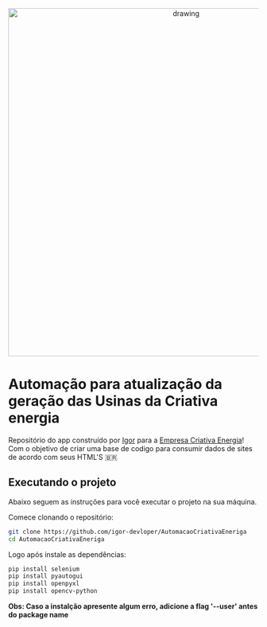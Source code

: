 <div align="center" width=500>
  <img src="https://github.com/igor-devloper/AutomacaoCriativaEneriga/assets/92065382/f80650db-9579-4561-8b70-a77d343ae9ad" alt="drawing" width="700"/>

</div>


# Automação para atualização da geração das Usinas da Criativa energia

Repositório do app construído por [Igor](https://github.com/igor-devloper) para a  [Empresa Criativa Energia]()! Com o objetivo de criar uma base de codigo para consumir dados de sites de acordo com seus HTML'S :brazil:

## Executando o projeto

Abaixo seguem as instruções para você executar o projeto na sua máquina.

Comece clonando o repositório:

```sh
git clone https://github.com/igor-devloper/AutomacaoCriativaEneriga
cd AutomacaoCriativaEneriga
```

Logo após instale as dependências:
```sh
pip install selenium
pip install pyautogui
pip install openpyxl
pip install opencv-python
```

**Obs: Caso a instalção apresente algum erro, adicione a flag '--user' antes do package name**
